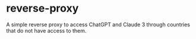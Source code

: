 # reverse-proxy
A simple reverse proxy to access ChatGPT and Claude 3 through countries that do not have access to them.
